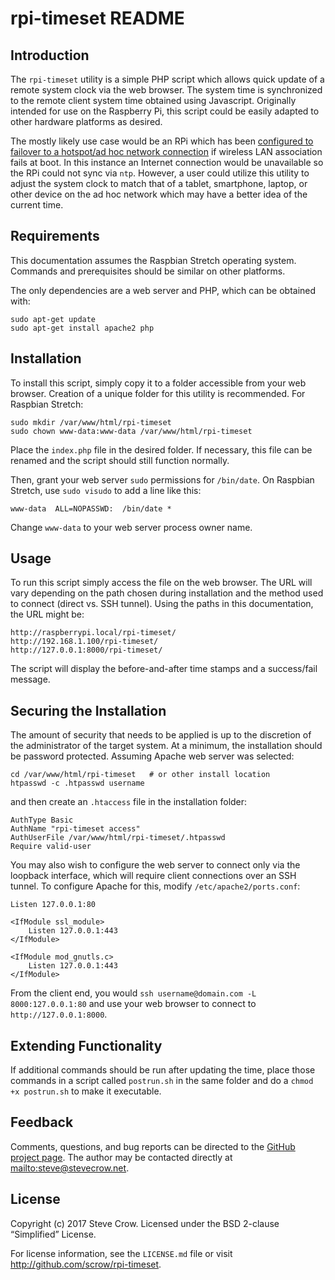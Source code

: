 # rpi-timeset README

## Introduction

The `rpi-timeset` utility is a simple PHP script which allows quick update of a remote system clock via the web browser.  The system time is synchronized to the remote client system time obtained using Javascript.  Originally intended for use on the Raspberry Pi, this script could be easily adapted to other hardware platforms as desired.

The mostly likely use case would be an RPi which has been [configured to failover to a hotspot/ad hoc network connection][1] if wireless LAN association fails at boot.  In this instance an Internet connection would be unavailable so the RPi could not sync via `ntp`.  However, a user could utilize this utility to adjust the system clock to match that of a tablet, smartphone, laptop, or other device on the ad hoc network which may have a better idea of the current time.

## Requirements

This documentation assumes the Raspbian Stretch operating system.  Commands and prerequisites should be similar on other platforms.

The only dependencies are a web server and PHP, which can be obtained with:

	sudo apt-get update
	sudo apt-get install apache2 php

## Installation

To install this script, simply copy it to a folder accessible from your web browser.  Creation of a unique folder for this utility is recommended.  For Raspbian Stretch:

	sudo mkdir /var/www/html/rpi-timeset
	sudo chown www-data:www-data /var/www/html/rpi-timeset

Place the `index.php` file in the desired folder.  If necessary, this file can be renamed and the script should still function normally.

Then, grant your web server `sudo` permissions for `/bin/date`.  On Raspbian Stretch, use `sudo visudo` to add a line like this:

	www-data  ALL=NOPASSWD:  /bin/date *

Change `www-data` to your web server process owner name.

## Usage

To run this script simply access the file on the web browser.  The URL will vary depending on the path chosen during installation and the method used to connect (direct vs. SSH tunnel).  Using the paths in this documentation, the URL might be:

	http://raspberrypi.local/rpi-timeset/
	http://192.168.1.100/rpi-timeset/
	http://127.0.0.1:8000/rpi-timeset/

The script will display the before-and-after time stamps and a success/fail message.

## Securing the Installation

The amount of security that needs to be applied is up to the discretion of the administrator of the target system.  At a minimum, the installation should be password protected.  Assuming Apache web server was selected:

	cd /var/www/html/rpi-timeset   # or other install location
	htpasswd -c .htpasswd username

and then create an `.htaccess` file in the installation folder:

	AuthType Basic
	AuthName "rpi-timeset access"
	AuthUserFile /var/www/html/rpi-timeset/.htpasswd
	Require valid-user

You may also wish to configure the web server to connect only via the loopback interface, which will require client connections over an SSH tunnel.  To configure Apache for this, modify `/etc/apache2/ports.conf`:

    Listen 127.0.0.1:80
    
    <IfModule ssl_module>
        Listen 127.0.0.1:443
    </IfModule>
    
    <IfModule mod_gnutls.c>
        Listen 127.0.0.1:443
    </IfModule>

From the client end, you would `ssh username@domain.com -L 8000:127.0.0.1:80` and use your web browser to connect to `http://127.0.0.1:8000`.

## Extending Functionality

If additional commands should be run after updating the time, place those commands in a script called `postrun.sh` in the same folder and do a `chmod +x postrun.sh` to make it executable.

## Feedback

Comments, questions, and bug reports can be directed to the [GitHub project page](http://github.com/scrow/rpi-timeset).  The author may be contacted directly at <mailto:steve@stevecrow.net>.

## License

Copyright (c) 2017 Steve Crow.  Licensed under the BSD 2-clause “Simplified” License.

For license information, see the `LICENSE.md` file or visit <http://github.com/scrow/rpi-timeset>.

[1]: http://www.raspberryconnect.com/network/item/315-rpi3-auto-wifi-hotspot-if-no-internet

